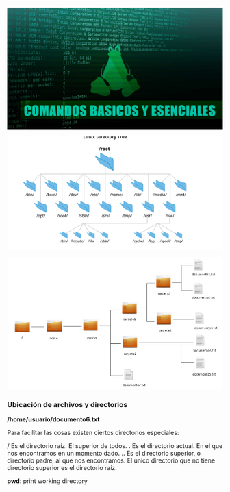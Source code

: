 
![ComandosBasicos][1]



![SistemaArchivos1][2]


![SistemaArchivos2][3]

### Ubicación de archivos y directorios


**/home/usuario/documento6.txt**

Para facilitar las cosas existen ciertos directorios especiales:

/ Es el directorio raíz. El superior de todos.
. Es el directorio actual. En el que nos encontramos en un momento dado.
.. Es el directorio superior, o directorio padre, al que nos encontramos. El único directorio que no tiene directorio superior es el directorio raíz.




**pwd**: print working directory

[1]: Imagenes/ComandosBasicosLinux.jpg
[2]: Imagenes/SistemaDeArchivos1.PNG
[3]: Imagenes/SistetmaDeArchivos2.png
